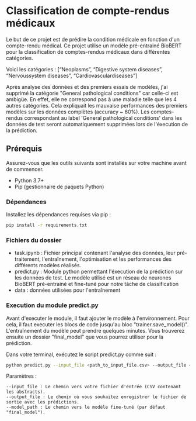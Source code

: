 # Classification de compte-rendus médicaux

Le but de ce projet est de prédire la condition médicale en fonction d'un compte-rendu médical. Ce projet utilise un modèle pré-entrainé BioBERT pour la classification de comptes-rendus médicaux dans différentes catégories.

Voici les catégories : [“Neoplasms”, “Digestive system diseases”, “Nervoussystem diseases”, “Cardiovasculardiseases”]

Après analyse des données et des premiers essais de modèles, j'ai supprimé la catégorie "General pathological conditions" car celle-ci est ambigüe. En effet, elle ne correspond pas à une maladie telle que les 4 autres catégories. Cela expliquait les mauvaise performances des premiers modèles sur les données complètes (accuracy ~ 60%).
Les comptes-rendus correspondant au label 'General pathological conditions' dans les données de test seront automatiquement supprimées lors de l'éxecution de la prédiction. 

## Prérequis

Assurez-vous que les outils suivants sont installés sur votre machine avant de commencer.

- Python 3.7+
- Pip (gestionnaire de paquets Python)

### Dépendances

Installez les dépendances requises via pip :

```bash
pip install -r requirements.txt
```

### Fichiers du dossier

- task.ipynb : Fichier principal contenant l'analyse des données, leur pré-traitement, l'entraînement, l'optimisation et les performances des différents modèles réalisés.
- predict.py : Module python permettant l'éxecution de la prédiction sur les données de test. Le modèle utilisé est un réseau de neurones BioBERT pré-entrainé et fine-tuné pour notre tâche de classification
- data : données utilisées pour l'entraînement

### Execution du module predict.py

Avant d'executer le module, il faut ajouter le modèle à l'environnement. Pour cela, il faut executer les blocs de code jusqu'au bloc "trainer.save_model()". L'entraînement du modèle peut prendre quelques minutes. Vous trouverez ensuite un dossier "final_model" que vous pourrez utiliser pour la prédiction.

Dans votre terminal, exécutez le script predict.py comme suit :

```bash
python predict.py --input_file <path_to_input_file.csv> --output_file <path_to_output_file.csv> --model_path <final_model>
```

Paramètres :

    --input_file : Le chemin vers votre fichier d'entrée (CSV contenant les abstracts).
    --output_file : Le chemin où vous souhaitez enregistrer le fichier de sortie avec les prédictions.
    --model_path : Le chemin vers le modèle fine-tuné (par défaut "final_model").